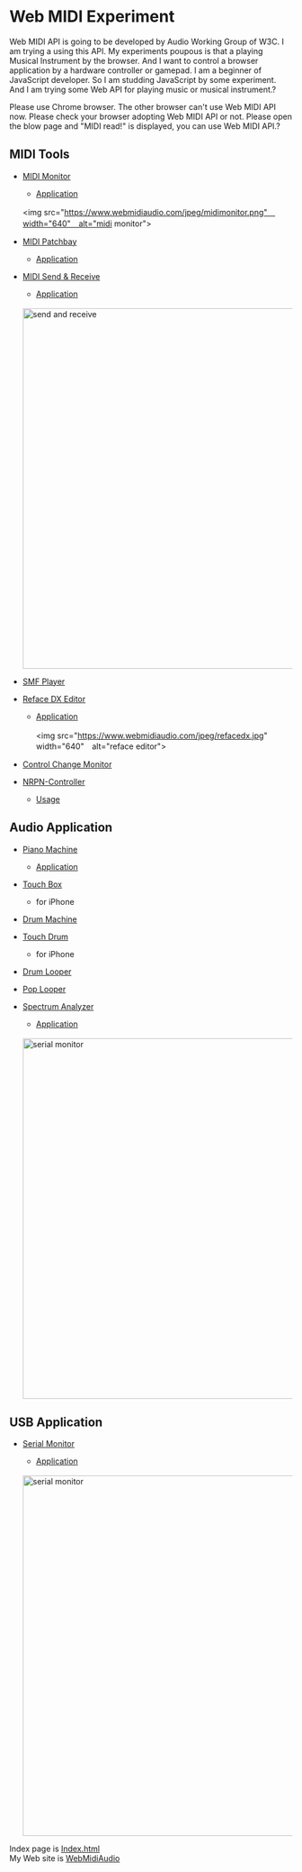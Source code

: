 # Web MIDI Experiment

Web MIDI API is going to be developed by Audio Working Group of W3C. I am trying a using this API. My experiments poupous is that a playing Musical Instrument by the browser. And I want to control a browser application by a hardware controller or gamepad. I am a beginner of JavaScript developer. So I am studding JavaScript by some experiment. And I am trying some Web API for playing music or musical instrument.?

Please use Chrome browser. The other browser can't use Web MIDI API now. Please check your browser adopting Web MIDI API or not. Please open the blow page and "MIDI read!" is displayed, you can use Web MIDI API.?

## MIDI Tools
- [MIDI Monitor](https://mikatahara.github.io/MidiMonitor/)
   
  - [Application](https://github.com/mikatahara/MidiMonitor/tree/gh-pages)
  
  <img src="https://www.webmidiaudio.com/jpeg/midimonitor.png"　width="640"　alt="midi monitor">

- [MIDI Patchbay](https://mikatahara.github.io/MIDI-patchbay/)
  
  - [Application](https://github.com/mikatahara/MIDI-patchbay/tree/gh-pages)

- [MIDI Send & Receive](https://mikatahara.github.io/SendReceive/)
  
  - [Application](https://github.com/mikatahara/SendReceive/tree/gh-pages)
<br><br>
  <img src="https://mikatahara.github.io/SendReceive/sendreceive.png" width="640" alt="send and receive">

- [SMF Player](https://mikatahara.github.io/SmfPlayer/)

- [Reface DX Editor](https://mikatahara.github.io/RefaceDX/)

  - [Application](https://github.com/mikatahara/RefaceDX)
<br><br>
  <img src="https://www.webmidiaudio.com/jpeg/refacedx.jpg" width="640"　alt="reface editor">

- [Control Change Monitor](https://mikatahara.github.io/ControlChangeMonitor/)

- [NRPN-Controller](https://mikatahara.github.io/NRPN-Controller/)

  - [Usage](https://github.com/mikatahara/NRPN-controller)
   

## Audio Application
- [Piano Machine](https://mikatahara.github.io/PianoMachine/)

  - [Application](https://github.com/mikatahara/PianoMachine/tree/gh-pages)

- [Touch Box](https://mikatahara.github.io/PianoMachine/touchBox.html)

  - for iPhone

- [Drum Machine](https://mikatahara.github.io/DrumMachine/)

- [Touch Drum](https://mikatahara.github.io/DrumMachine/touchDrum.html)

  - for iPhone

- [Drum Looper](https://mikatahara.github.io/DrumSequencer/)

- [Pop Looper](https://mikatahara.github.io/Pop-Looper/)

- [Spectrum Analyzer](https://github.com/mikatahara/SpeAna)

  - [Application](https://mikatahara.github.io/SpeAna/)
<br><br>

  <img src="https://www.webmidiaudio.com/jpeg/IMG_4807.png" height="640" alt="serial monitor">

## USB Application
- [Serial Monitor](https://github.com/mikatahara/SerialMonitor)

  - [Application](https://mikatahara.github.io/SerialMonitor/)
<br><br>

  <img src="https://webmidiaudio.com/jpeg/serialmonitor.jpg" width="640" alt="serial monitor">

Index page is [Index.html](https://mikatahara.github.io/)<br>
My Web site is [WebMidiAudio](https://webmidiaudio.com/)<br>

